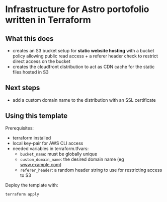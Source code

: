 # Infrastructure for Astro portofolio written in Terraform

## What this does

- creates an S3 bucket setup for <b>static website hosting</b> with a bucket policy
allowing public read access + a referer header check to restrict direct access 
on the bucket
- creates the cloudfront distribution to act as CDN cache for the static files
hosted in S3

## Next steps

- add a custom domain name to the distribution with an SSL certificate

## Using this template

Prerequisites:
- terraform installed
- local key-pair for AWS CLI access
- needed variables in terraform.tfvars:
    - `bucket_name`: must be globally unique
    - `custom_domain_name`: the desired domain name (eg www.example.com)
    - `referer_header`: a random header string to use for restricting access to S3

Deploy the template with:

```sh
terraform apply
```
